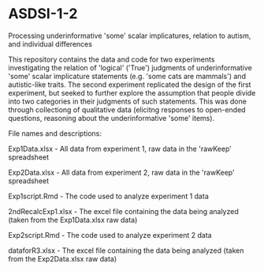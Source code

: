 # ASDSI-1-2
Processing underinformative 'some' scalar implicatures, relation to autism, and individual differences

This repository contains the data and code for two experiments investigating the relation of 'logical' ('True') judgments of underinformative 'some' scalar implicature statements (e.g. 'some cats are mammals') and autistic-like traits. The second experiment replicated the design of the first experiment, but seeked to further explore the assumption that people divide into two categories in their judgments of such statements. This was done through collectiong of qualitative data (elicitng responses to open-ended questions, reasoning about the underinformative 'some' items).

File names and descriptions:

Exp1Data.xlsx - All data from experiment 1, raw data in the 'rawKeep' spreadsheet

Exp2Data.xlsx - All data from experiment 2, raw data in the 'rawKeep' spreadsheet

Exp1script.Rmd - The code used to analyze experiment 1 data

2ndRecalcExp1.xlsx - The excel file containing the data being analyzed (taken from the Exp1Data.xlsx raw data)

Exp2script.Rmd - The code used to analyze experiment 2 data

dataforR3.xlsx - The excel file containing the data being analyzed (taken from the Exp2Data.xlsx raw data)
